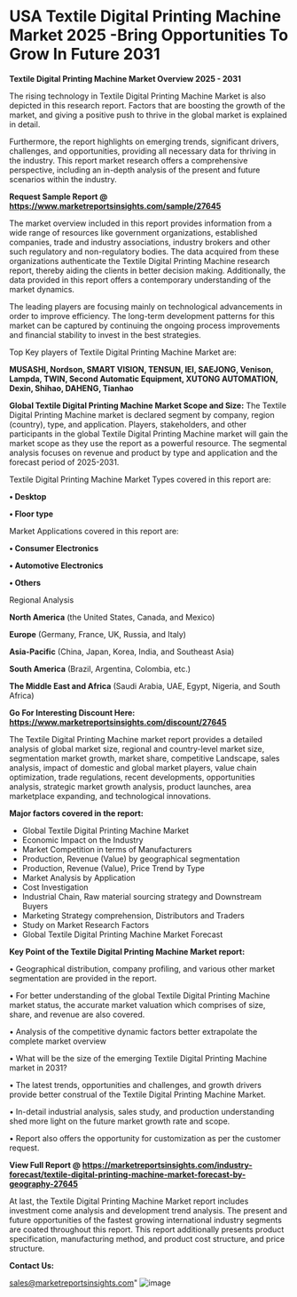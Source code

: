 # USA Textile Digital Printing Machine Market 2025 -Bring Opportunities To Grow In Future 2031

<Strong> Textile Digital Printing Machine Market Overview 2025 - 2031</strong>

The rising technology in Textile Digital Printing Machine Market is also depicted in this research report. Factors that are boosting the growth of the market, and giving a positive push to thrive in the global market is explained in detail.

Furthermore, the report highlights on emerging trends, significant drivers, challenges, and opportunities, providing all necessary data for thriving in the industry. This report market research offers a comprehensive perspective, including an in-depth analysis of the present and future scenarios within the industry.

<strong>Request Sample Report @ <a href=https://www.marketreportsinsights.com/sample/27645>https://www.marketreportsinsights.com/sample/27645</a></strong>

The market overview included in this report provides information from a wide range of resources like government organizations, established companies, trade and industry associations, industry brokers and other such regulatory and non-regulatory bodies. The data acquired from these organizations authenticate the Textile Digital Printing Machine research report, thereby aiding the clients in better decision making. Additionally, the data provided in this report offers a contemporary understanding of the market dynamics.

The leading players are focusing mainly on technological advancements in order to improve efficiency. The long-term development patterns for this market can be captured by continuing the ongoing process improvements and financial stability to invest in the best strategies.

Top Key players of Textile Digital Printing Machine Market are:

<strong>MUSASHI, Nordson, SMART VISION, TENSUN, IEI, SAEJONG, Venison, Lampda, TWIN, Second Automatic Equipment, XUTONG AUTOMATION, Dexin, Shihao, DAHENG, Tianhao</strong>

<strong><b>Global Textile Digital Printing Machine Market Scope and Size:</b></strong>
The Textile Digital Printing Machine market is declared segment by company, region (country), type, and application. Players, stakeholders, and other participants in the global Textile Digital Printing Machine market will gain the market scope as they use the report as a powerful resource. The segmental analysis focuses on revenue and product by type and application and the forecast period of 2025-2031.

Textile Digital Printing Machine Market Types covered in this report are:

<strong>• Desktop

• Floor type</strong>

Market Applications covered in this report are:

<strong>• Consumer Electronics

• Automotive Electronics

• Others</strong> 

Regional Analysis

<strong>North America</strong> (the United States, Canada, and Mexico)

<strong>Europe</strong> (Germany, France, UK, Russia, and Italy)

<strong>Asia-Pacific</strong> (China, Japan, Korea, India, and Southeast Asia)

<strong>South America</strong> (Brazil, Argentina, Colombia, etc.)

<strong>The Middle East and Africa</strong> (Saudi Arabia, UAE, Egypt, Nigeria, and South Africa)

<strong>Go For Interesting Discount Here: <a href=https://www.marketreportsinsights.com/discount/27645>https://www.marketreportsinsights.com/discount/27645</a></strong>

The Textile Digital Printing Machine market report provides a detailed analysis of global market size, regional and country-level market size, segmentation market growth, market share, competitive Landscape, sales analysis, impact of domestic and global market players, value chain optimization, trade regulations, recent developments, opportunities analysis, strategic market growth analysis, product launches, area marketplace expanding, and technological innovations.

<strong><b>Major factors covered in the report:</b></strong>
<ul>
  <li>Global Textile Digital Printing Machine Market </li>
  <li>Economic Impact on the Industry</li>
  <li>Market Competition in terms of Manufacturers</li>
  <li>Production, Revenue (Value) by geographical segmentation</li>
  <li>Production, Revenue (Value), Price Trend by Type</li>
  <li>Market Analysis by Application</li>
  <li>Cost Investigation</li>
  <li>Industrial Chain, Raw material sourcing strategy and Downstream Buyers</li>
  <li>Marketing Strategy comprehension, Distributors and Traders</li>
  <li>Study on Market Research Factors</li>
  <li>Global Textile Digital Printing Machine Market Forecast</li>
</ul>

<strong><b>Key Point of the Textile Digital Printing Machine Market report:</b></strong>

• Geographical distribution, company profiling, and various other market segmentation are provided in the report.

• For better understanding of the global Textile Digital Printing Machine market status, the accurate market valuation which comprises of size, share, and revenue are also covered.

• Analysis of the competitive dynamic factors better extrapolate the complete market overview

• What will be the size of the emerging Textile Digital Printing Machine market in 2031?

• The latest trends, opportunities and challenges, and growth drivers provide better construal of the Textile Digital Printing Machine Market.

• In-detail industrial analysis, sales study, and production understanding shed more light on the future market growth rate and scope.

• Report also offers the opportunity for customization as per the customer request.

<strong><b>View Full Report @ <a href=https://marketreportsinsights.com/industry-forecast/textile-digital-printing-machine-market-forecast-by-geography-27645>https://marketreportsinsights.com/industry-forecast/textile-digital-printing-machine-market-forecast-by-geography-27645</a></b></strong>


At last, the Textile Digital Printing Machine Market report includes investment come analysis and development trend analysis. The present and future opportunities of the fastest growing international industry segments are coated throughout this report. This report additionally presents product specification, manufacturing method, and product cost structure, and price structure.

<strong>Contact Us:</strong>

sales@marketreportsinsights.com"
![image](https://github.com/user-attachments/assets/8003e66d-459e-4e4e-86da-e629838e26d8)
